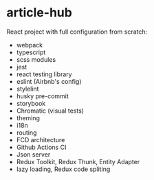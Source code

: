 # article-hub
React project with full configuration from scratch:
- webpack
- typescript
- scss modules
- jest
- react testing library
- eslint (Airbnb's config)
- stylelint
- husky pre-commit
- storybook
- Chromatic (visual tests)
- theming
- i18n
- routing
- FCD architecture
- Github Actions CI
- Json server
- Redux Toolkit, Redux Thunk, Entity Adapter
- lazy loading, Redux code spliting
